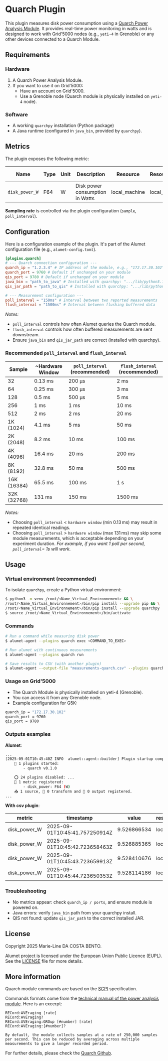# Quarch Plugin

This plugin measures disk power consumption using a [Quarch Power Analysis Module](https://www.quarch.com/). It provides real-time power monitoring in watts and is designed to work with Grid'5000 nodes (e.g., `yeti-4` in Grenoble) or any other devices connected to a Quarch Module.

## Requirements

### Hardware

1. A Quarch Power Analysis Module.
2. If you want to use it on Grid'5000:
    - Have an account on Grid'5000.
    - Use a Grenoble node (Quarch module is physically installed on `yeti-4` node).

### Software

- A working `quarchpy` installation (Python package)
- A Java runtime (configured in `java_bin`, provided by `quarchpy`).

## Metrics

The plugin exposes the following metric:

| Name | Type | Unit | Description | Resource | ResourceConsumer | Attributes | More Information |
|-----------------|-------|------|---------------------------------|----------------|------------------|------------|---------------------------------------|
| `disk_power_W` | F64 | W | Disk power consumption in Watts | local_machine | local_machine | - | Sample is controlled via `poll_interval` |

**Sampling rate** is controlled via the plugin configuration (`sample`, `poll_interval`).

## Configuration

Here is a configuration example of the plugin. It's part of the Alumet configuration file (e.g., `alumet-config.toml`).

```toml
[plugins.quarch]
# --- Quarch connection configuration ---
quarch_ip = "1.2.3.4" # IP address of the module, e.g., "172.17.30.102" for Grenoble Grid'5000
quarch_port = 9760 # Default if unchanged on your module
qis_port = 9780 # Default if unchanged on your module
java_bin = "path_to_java" # Installed with quarchpy: ".../lib/python3.11/site-packages/quarchpy/connection_specific/jdk_jres/lin_amd64_jdk_jre/bin/java"
qis_jar_path = "path_to_qis" # Installed with quarchpy: ".../lib/python3.11/site-packages/quarchpy/connection_specific/QPS/win-amd64/qis/qis.jar"

# --- Measurement configuration ---
poll_interval = "150ms" # Interval between two reported measurements
flush_interval = "1500ms" # Interval between flushing buffered data
```

*Notes:*
- `poll_interval` controls how often Alumet queries the Quarch module.
- `flush_interval` controls how often buffered measurements are sent downstream.
- Ensure `java_bin` and `qis_jar_path` are correct (installed with quarchpy).

### Recommended `poll_interval` and `flush_interval`

| Sample | ~Hardware Window | `poll_interval` (recommended) | `flush_interval` (recommended)|
| ------------ | ---------------------------- | -------------------------- | --------------------------- |
| 32           | 0.13 ms                      | 200 µs                     | 2 ms                        |
| 64           | 0.25 ms                      | 300 µs                     | 3 ms                        |
| 128          | 0.5 ms                       | 500 µs                     | 5 ms                        |
| 256          | 1 ms                         | 1 ms                       | 10 ms                       |
| 512          | 2 ms                         | 2 ms                       | 20 ms                       |
| 1K (1024)    | 4.1 ms                       | 5 ms                       | 50 ms                       |
| 2K (2048)    | 8.2 ms                       | 10 ms                      | 100 ms                      |
| 4K (4096)    | 16.4 ms                      | 20 ms                      | 200 ms                      |
| 8K (8192)    | 32.8 ms                      | 50 ms                      | 500 ms                      |
| 16K (16384)  | 65.5 ms                      | 100 ms                     | 1 s                         |
| 32K (32768)  | 131 ms                       | 150 ms                     | 1500 ms                     |

*Notes:*
- Choosing `poll_interval` < `hardware window` (min 0.13 ms) may result in repeated identical readings.
- Choosing `poll_interval` > `hardware window` (max 131 ms) may skip some module measurements, which is acceptable depending on your experiment duration. *For example, if you want 1 poll per second, `poll_interval`= 1s will work.*

## Usage

### Virtual environment (recommended)

To isolate `quarchpy`, create a Python virtual environment:

``` bash
$ python3 -m venv /root/<Name_Virtual_Environnement> && \
/root/<Name_Virtual_Environnement>/bin/pip install --upgrade pip && \
/root/<Name_Virtual_Environnement>/bin/pip install --upgrade quarchpy
$ source /root/<Name_Virtual_Environnement>/bin/activate
```

### Commands

```bash
# Run a command while measuring disk power
$ alumet-agent --plugins quarch exec <COMMAND_TO_EXEC>

# Run alumet with continuous measurements
$ alumet-agent --plugins quarch run

# Save results to CSV (with another plugin)
$ alumet-agent --output-file "measurements-quarch.csv" --plugins quarch,csv run
```

### Usage on Grid'5000

- The Quarch Module is physically installed on yeti-4 (Grenoble).
- You can access it from any Grenoble node.
- Example configuration for G5K:

```bash
quarch_ip = "172.17.30.102"
quarch_port = 9760
qis_port = 9780
```

### Outputs examples

**Alumet**:

```bash
...
[2025-09-01T10:45:40Z INFO  alumet::agent::builder] Plugin startup complete.
    🧩 1 plugins started:
        - quarch v0.1.0

    ⭕ 24 plugins disabled: ...
    📏 1 metric registered:
        - disk_power: F64 (W)
    📥 1 source, 🔀 0 transform and 📝 0 output registered.
...
```

**With csv plugin**:

| metric | timestamp | value | resource_kind | resource_id | consumer_kind | consumer_id | __late_attributes |
| --- | --- | --- | --- | --- | --- | --- | --- |
| disk_power_W | 2025-09-01T10:45:41.757250914Z | 9.526866534 | local_machine | | local_machine | | |
| disk_power_W | 2025-09-01T10:45:42.723658463Z | 9.526885365 | local_machine | | local_machine | | |
| disk_power_W | 2025-09-01T10:45:43.723659913Z | 9.528410676 | local_machine | | local_machine | | |
| disk_power_W | 2025-09-01T10:45:44.723650353Z | 9.528114186 | local_machine | | local_machine | | |

### Troubleshooting

- No metrics appear: check `quarch_ip / ports`, and ensure module is powered on.
- Java errors: verify `java_bin` path from your quarchpy install.
- QIS not found: update `qis_jar_path` to the correct installed JAR.

## License

Copyright 2025 Marie-Line DA COSTA BENTO.

Alumet project is licensed under the European Union Public Licence (EUPL). See the [LICENSE](https://github.com/alumet-dev/alumet/blob/main/LICENSE) file for more details.

## More information

Quarch module commands are based on the [SCPI](https://www.ivifoundation.org/specifications/default.html) specification.

Commands formats come from the [technical manual of the power analysis module](https://quarch.com/wp-content/uploads/2020/08/QTL2312-Power-Analysis-Module-Technical-Manual.pdf). Here is an excerpt:

``` SCPI
RECord:AVEraging [rate]
RECord:AVEraging?
RECord:AVEraging:GROup [#number] [rate]
RECord:AVEraging:[#number]?

By default, the module collects samples at a rate of 250,000 samples per second. This can be reduced by averaging across multiple measurements to give a longer recorded period.
```

For further details, please check the [Quarch Github](https://github.com/QuarchTechnologyLtd).
